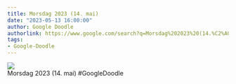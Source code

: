 ```yaml
---
title: Morsdag 2023 (14. mai)
date: "2023-05-13 16:00:00"
author: Google Doodle
authorlink: https://www.google.com/search?q=Morsdag%202023%20(14.%C2%A0mai)
tags:
- Google-Doodle
---
```

<img src="https://www.google.com/logos/doodles/2023/mothers-day-2023-may-14-6753651837109869.2-l.png" referrerpolicy="no-referrer"><br>Morsdag 2023 (14.&nbsp;mai) #GoogleDoodle
